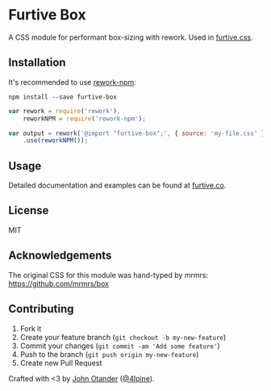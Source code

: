 # Furtive Box

A CSS module for performant box-sizing with rework. Used in [furtive.css](http://furtive.co).

## Installation

It's recommended to use [rework-npm](https://github.com/reworkcss/rework-npm):

```
npm install --save furtive-box
```

```javascript
var rework = require('rework'),
    reworkNPM = require('rework-npm');

var output = rework('@import "furtive-box";', { source: 'my-file.css' })
    .use(reworkNPM());
```

## Usage

Detailed documentation and examples can be found at [furtive.co](http://furtive.co).

## License

MIT

## Acknowledgements

The original CSS for this module was hand-typed by mrmrs: <https://github.com/mrmrs/box>

## Contributing

1. Fork it
2. Create your feature branch (`git checkout -b my-new-feature`)
3. Commit your changes (`git commit -am 'Add some feature'`)
4. Push to the branch (`git push origin my-new-feature`)
5. Create new Pull Request

Crafted with <3 by [John Otander](http://johnotander.com) ([@4lpine](https://twitter.com/4lpine)).
